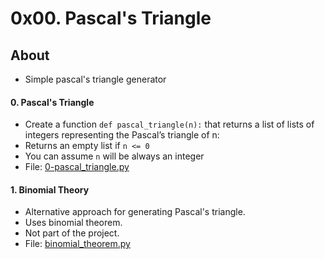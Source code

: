 # 0x00. Pascal's Triangle

## About
- Simple pascal's triangle generator

#### 0. Pascal's Triangle
- Create a function `def pascal_triangle(n):` that returns a list of lists of integers representing the Pascal’s triangle of n:
- Returns an empty list if `n <= 0`
- You can assume `n` will be always an integer
- File: [0-pascal_triangle.py](0-pascal_triangle.py)

#### 1. Binomial Theory
- Alternative approach for generating Pascal's triangle.
- Uses binomial theorem.
- Not part of the project.
- File: [binomial_theorem.py](binomial_theorem.py)

